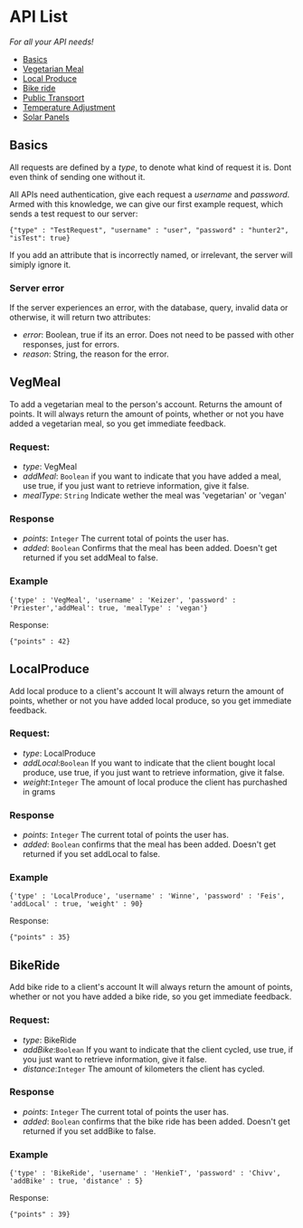 # API List

*For all your API needs!*
- [Basics](#basics)
- [Vegetarian Meal](#vegmeal)
- [Local Produce](#localproduce)
- [Bike ride](#bikeride)
- [Public Transport](#publictransport)
- [Temperature Adjustment](#temperature)
- [Solar Panels](#solar)



## Basics
All requests are defined by a *type*, to denote what kind of request it is. Dont even think of sending one without it.

All APIs need authentication, give each request a *username* and *password*.
Armed with this knowledge, we can give our first example request, which sends a test request to our server:

```
{"type" : "TestRequest", "username" : "user", "password" : "hunter2", "isTest": true}
```

If you add an attribute that is incorrectly named, or irrelevant, the server will simiply ignore it.

### Server error
If the server experiences an error, with the database, query, invalid data or otherwise, it will return two attributes:
* *error*: Boolean, true if its an error. Does not need to be passed with other responses, just for errors.
* *reason*: String, the reason for the error. 

## VegMeal

To add a vegetarian meal to the person's account. Returns the amount of points.
It will always return the amount of points, whether or not you have added a vegetarian meal, so you get immediate feedback.

### Request:
* *type*: VegMeal
* *addMeal*: `Boolean` if you want to indicate that you have added a meal, use true, if you just want to retrieve information, give it false.
* *mealType*: `String` Indicate wether the meal was 'vegetarian' or 'vegan'

### Response
* *points*: `Integer` The current total of points the user has.
* *added*: `Boolean` Confirms that the meal has been added. Doesn't get returned if you set addMeal to false.

### Example
```
{'type' : 'VegMeal', 'username' : 'Keizer', 'password' : 'Priester','addMeal': true, 'mealType' : 'vegan'}
```

Response:

```
{"points" : 42}
```

## LocalProduce

Add local produce to a client's account
It will always return the amount of points, whether or not you have added local produce, so you get immediate feedback.

### Request:
* *type*: LocalProduce
* *addLocal*:`Boolean` If you want to indicate that the client bought local produce, use true, if you just want to retrieve information, give it false.
* *weight*:`Integer` The amount of local produce the client has purchashed in grams 

### Response
* *points*: `Integer` The current total of points the user has.
* *added*: `Boolean` confirms that the meal has been added. Doesn't get returned if you set addLocal to false.

### Example
```
{'type' : 'LocalProduce', 'username' : 'Winne', 'password' : 'Feis', 'addLocal' : true, 'weight' : 90}
```

Response:
```
{"points" : 35}
```

## BikeRide

Add bike ride to a client's account
It will always return the amount of points, whether or not you have added a bike ride, so you get immediate feedback.

### Request:
* *type*: BikeRide
* *addBike*:`Boolean` If you want to indicate that the client cycled, use true, if you just want to retrieve information, give it false.
* *distance*:`Integer` The amount of kilometers the client has cycled. 

### Response
* *points*: `Integer` The current total of points the user has.
* *added*: `Boolean` confirms that the bike ride has been added. Doesn't get returned if you set addBike to false.

### Example
```
{'type' : 'BikeRide', 'username' : 'HenkieT', 'password' : 'Chivv', 'addBike' : true, 'distance' : 5}
```

Response:
```
{"points" : 39}
```